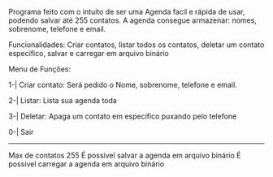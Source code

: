   Programa feito com o intuito de ser uma Agenda facil e rápida de usar, podendo salvar até 255 contatos.
A agenda consegue armazenar: nomes, sobrenome, telefone e email.

  Funcionalidades: Criar contatos, listar todos os contatos, deletar um contato específico, salvar e carregar em arquivo binário

Menu de Funções:

1-| Criar contato: Será pedido o Nome, sobrenome, telefone e email.

2-| Listar: Lista sua agenda toda

3-| Deletar: Apaga um contato em específico puxando pelo telefone

0-| Sair 



----------------------------
Max de contatos 255
É possivel salvar a agenda em arquivo binário
É possivel carregar a agenda em arquivo binário